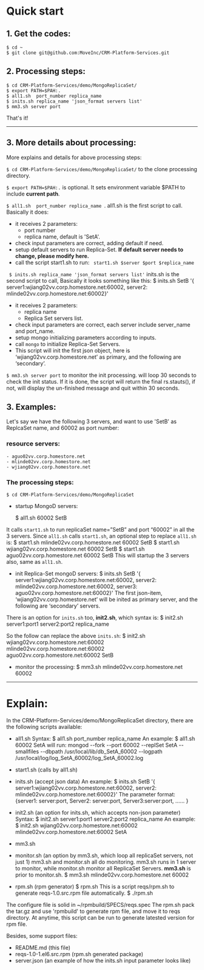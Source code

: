
# Quick start

## 1. Get the codes:

    $ cd ~
    $ git clone git@github.com:MoveInc/CRM-Platform-Services.git

## 2. Processing steps:

    $ cd CRM-Platform-Services/demo/MongoReplicaSet/
    $ export PATH=$PAH:.
    $ all1.sh  port_number replica_name 
    $ inits.sh replica_name 'json_format servers list'
    $ mm3.sh server port

That's it!

---------------------------------------------------------------------------

## 3. More details about processing:

More explains and details for above processing steps:

` $ cd CRM-Platform-Services/demo/MongoReplicaSet/ ` to the clone processing directory.

` $ export PATH=$PAH:. ` is optional. It sets environment variable $PATH to include **current path**.

` $ all1.sh  port_number replica_name  `.
all1.sh is the first script to call. Basically it does:
* it receives 2 parameters:
  + port number
  + replica name, default is 'SetA'.
* check input parameters are correct, adding default if need.
* setup default servers to run Replica-Set. **If default server needs to change, please modify here.**
* call the script start1.sh to run: ` start1.sh $server $port $replica_name`


` $ inits.sh replica_name 'json_format servers list'`
inits.sh is the second script to call, Basically it looks something like this:
    $ inits.sh SetB '{ server1:wjiang02vv.corp.homestore.net:60002, server2: mlinde02vv.corp.homestore.net:60002}'
* it receives 2 parameters:
  + replica name
  + Replica Set servers list.
* check input parameters are correct, each server include server_name and port_name.
* setup mongo initializing parameters according to inputs.
* call `mongo` to initialize Replica-Set Servers.
* This script will init the first json object, here is ‘wjiang02vv.corp.homestore.net’ as primary, and the following are ‘secondary’.

` $ mm3.sh server port ` to monitor the init processing.
will loop 30 seconds to check the init status.
If it is done, the script will return the final rs.stauts(), if not, will display the un-finished message and quit within 30 seconds.


## 3. Examples:

Let's say we have the following 3 servers, and want to use 'SetB' as ReplcaSet name, and  60002 as port number:

### resource servers:
    - aguo02vv.corp.homestore.net
    - mlinde02vv.corp.homestore.net
    - wjiang02vv.corp.homestore.net 
  
### The processing steps:

    $ cd CRM-Platform-Services/demo/MongoReplicaSet

* startup MongoD servers:

    $ all1.sh  60002 SetB 

It calls `start1.sh` to run replicaSet name=”SetB” and port “60002” in all the 3 servers.
Since `all1.sh` calls `start1.sh`, an optional step to replace `all1.sh` is:
    $ start1.sh mlinde02vv.corp.homestore.net 60002 SetB
    $ start1.sh wjiang02vv.corp.homestore.net 60002 SetB
    $ start1.sh aguo02vv.corp.homestore.net 60002 SetB
This will startup the 3 servers also, same as `all1.sh`.

* init Replica-Set mongoD servers:
    $ inits.sh SetB '{ server1:wjiang02vv.corp.homestore.net:60002, server2: mlinde02vv.corp.homestore.net:60002, server3: aguo02vv.corp.homestore.net:60002}'
The first json-item, ‘wjiang02vv.corp.homestore.net’ will be inited as primary server, and the following are ‘secondary’ servers.

There is an option for `inits.sh` too, **init2.sh**, which syntax is:
    $ init2.sh server1:port1 server2:port2 replica_name

So the follow can replace the above `inits.sh`:
    $ init2.sh wjiang02vv.corp.homestore.net:60002 mlinde02vv.corp.homestore.net:60002 aguo02vv.corp.homestore.net:60002 SetB

* monitor the processing:
    $ mm3.sh mlinde02vv.corp.homestore.net 60002 

---------------------------------------------------------------------------

# Explain:

In the CRM-Platform-Services/demo/MongoReplicaSet directory, there are the following scripts available:

* all1.sh 
Syntax:
    $ all1.sh port_number replica_name
An example:
    $ all1.sh 60002 SetA
    will run:
    mongod --fork --port 60002 --replSet SetA --smallfiles --dbpath /usr/local/lib/db_SetA_60002 --logpath /usr/local/log/log_SetA_60002/log_SetA_60002.log
* start1.sh (calls by all1.sh)
* inits.sh (accept json data)
An example:
    $ inits.sh SetB '{ server1:wjiang02vv.corp.homestore.net:60002, server2: mlinde02vv.corp.homestore.net:60002}'
The parameter format:
   {server1: server:port,
    Server2: server:port,
    Server3:server:port,
    ……
   }
* init2.sh (an option for inits.sh, which accepts non-json parameter)
Syntax:
    $ init2.sh server1:port1 server2:port2 replica_name
An example:
    $ init2.sh wjiang02vv.corp.homestore.net:60002 mlinde02vv.corp.homestore.net:60002 SetA
* mm3.sh
* monitor.sh (an option by mm3.sh, which loop all replicaSet servers, not just 1)
mm3.sh and monitor.sh all do monitoring.
mm3.sh runs in 1 server to monitor, while monitor.sh monitor all ReplicaSet Servers. 
**mm3.sh** is prior to monitor.sh.
    $ mm3.sh  mlinde02vv.corp.homestore.net 60002

* rpm.sh (rpm generator)
    $ rpm.sh
This is a script reqs/rpm.sh to generate reqs-1.0.src.rpm file automatically.
    $ ./rpm.sh

The configure file is solid in ~/rpmbuild/SPECS/reqs.spec
The rpm.sh pack the tar.gz and use 'rpmbuild' to generate rpm file, and move it to reqs directory.
At anytime, this script can be run to generate latested version for rpm file.


Besides, some support files:

* README.md (this file)
* reqs-1.0-1.el6.src.rpm (rpm.sh generated package)
* server.json (an example of how the inits.sh input parameter looks like)

